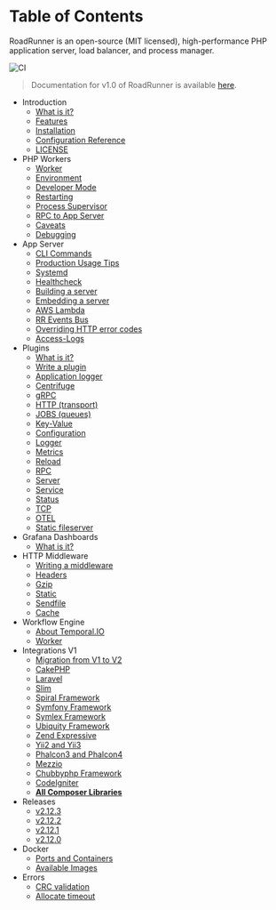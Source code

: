 # Table of Contents

RoadRunner is an open-source (MIT licensed), high-performance PHP application server, load balancer, and process
manager.

![CI](https://github.com/spiral/roadrunner-docs/workflows/CI/badge.svg)

> Documentation for v1.0 of RoadRunner is
> available [here](https://github.com/roadrunner-server/roadrunner-docs/tree/1.0).

* Introduction
    * [What is it?](intro/about.md)
    * [Features](intro/features.md)
    * [Installation](intro/install.md)
    * [Configuration Reference](intro/config.md)
    * [LICENSE](license.md)
* PHP Workers
    * [Worker](php/worker.md)
    * [Environment](php/environment.md)
    * [Developer Mode](php/developer.md)
    * [Restarting](php/restarting.md)
    * [Process Supervisor](php/supervisor.md)
    * [RPC to App Server](php/rpc.md)
    * [Caveats](php/limitations.md)
    * [Debugging](php/debugging.md)
* App Server
    * [CLI Commands](app-server/cli.md)
    * [Production Usage Tips](app-server/production.md)
    * [Systemd](app-server/systemd.md)
    * [Healthcheck](app-server/health.md)
    * [Building a server](app-server/build.md)
    * [Embedding a server](app-server/embedding.md)
    * [AWS Lambda](app-server/aws-lambda.md)
    * [RR Events Bus](app-server/events-bus.md)
    * [Overriding HTTP error codes](app-server/http-error-codes.md)
    * [Access-Logs](app-server/access-logs.md)
* Plugins
    * [What is it?](plugins/intro.md)
    * [Write a plugin](plugins/plugin.md)
    * [Application logger](plugins/applogger.md)
    * [Centrifuge](plugins/centrifuge.md)
    * [gRPC](plugins/grpc.md)
    * [HTTP (transport)](plugins/http.md)
    * [JOBS (queues)](plugins/jobs.md)
    * [Key-Value](plugins/kv.md)
    * [Configuration](plugins/config.md)
    * [Logger](plugins/logger.md)
    * [Metrics](plugins/metrics.md)
    * [Reload](plugins/reload.md)
    * [RPC](plugins/rpc.md)
    * [Server](plugins/server.md)
    * [Service](plugins/service.md)
    * [Status](plugins/status.md)
    * [TCP](plugins/tcp.md)
    * [OTEL](plugins/otel.md)
    * [Static fileserver](plugins/fileserver.md)
* Grafana Dashboards
    * [What is it?](dashboards/dashboards.md)
* HTTP Middleware
    * [Writing a middleware](middleware/writing-a-middleware.md)
    * [Headers](middleware/headers.md)
    * [Gzip](middleware/gzip.md)
    * [Static](middleware/static.md)
    * [Sendfile](middleware/sendfile.md)
    * [Cache](middleware/cache.md)
* Workflow Engine
    * [About Temporal.IO](workflow/temporal.md)
    * [Worker](workflow/worker.md)
* Integrations V1
    * [Migration from V1 to V2](integration/migration.md)
    * [CakePHP](integration/cake.md)
    * [Laravel](integration/laravel.md)
    * [Slim](integration/slim.md)
    * [Spiral Framework](integration/spiral.md)
    * [Symfony Framework](integration/symfony.md)
    * [Symlex Framework](integration/symlex.md)
    * [Ubiquity Framework](integration/ubiquity.md)
    * [Zend Expressive](https://github.com/sergey-telpuk/roadrunner-zend-expressive-integration)
    * [Yii2 and Yii3](integration/yii.md)
    * [Phalcon3 and Phalcon4](integration/phalcon.md)
    * [Mezzio](integration/mezzio.md)
    * [Chubbyphp Framework](integration/chubbyphp.md)
    * [CodeIgniter](integration/codeigniter.md)
    * [**All Composer Libraries**](https://packagist.org/packages/spiral/roadrunner/dependents)
* Releases
    * [v2.12.3](releases/v2-12-3.md)
    * [v2.12.2](releases/v2-12-2.md)
    * [v2.12.1](releases/v2-12-1.md)
    * [v2.12.0](releases/v2-12-0.md)
* Docker
    * [Ports and Containers](docker/ports.md)
    * [Available Images](docker/images.md)
* Errors
    * [CRC validation](known-issues/stdout-crc.md)
    * [Allocate timeout](known-issues/allocate-timeout.md)

